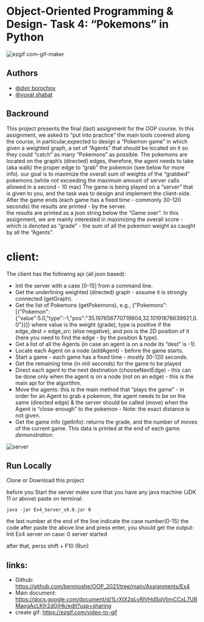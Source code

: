 
# Object-Oriented Programming & Design- Task 4: “Pokemons” in Python

![ezgif com-gif-maker](https://user-images.githubusercontent.com/73783656/148681714-d93afb4e-d9eb-4447-b2f8-424b6cb45b59.gif)

## Authors

- [@dvir borochov](https://github.com/dvirbo)
- [@yuval shabat](https://github.com/yuvili)

## Backround

This project presents the final (last) assignment for the OOP course.
In this assignment, we asked to “put into practice” the main tools covered along the course, in particular,expected to design a “Pokemon game” in which given a weighted graph,  a set of “Agents” that should be located on it so they could “catch” as many “Pokemons” as possible.
The pokemons are located on the graph’s (directed) edges, therefore, the agent needs to take (aka walk)  the proper edge to “grab” the pokemon (see below for more info). 
our goal is to maximize the overall sum of weights of the “grabbed” pokemons (while not exceeding the maximum amount of server calls allowed in a second - 10 max)
The game is being played on a “server” that is given to you, and the task was to design and implement the client-side.\
After the game ends (each game has a fixed time - commonly 30-120 seconds) the results are printed - by the server.\
the results are printed as a json string below the “Game over”.
In this assignment, we are mainly interested in maximizing the overall score - which is denoted as “grade” - the sum of all the pokemon weight as caught by all the “Agents”. 
# client:
The client has the following api (all json based):
* Init the server with a case [0-15] from a command line.
* Get the underlining weighted (directed) graph - assume it is strongly connected (getGraph).
* Get the list of Pokemons (getPokemons), e.g., {"Pokemons":[{"Pokemon":{"value":5.0,"type":-1,"pos":"35.197656770719604,32.10191878639921,0.0"}}]} where value is the weight (grade), type is positive if the edge_dest > edge_src (else negative), and pos is the 2D position of it (here you need to find the edge - by the position & type). 
* Get a list of all the Agents (in case an agent is on a node its “dest” is -1).
* Locate each Agent on a node (addAgent) - before the game starts.
* Start a game - each game has a fixed time - mostly 30-120 seconds.
* Get the remaining time (in mili seconds) for the game to be played
* Direct each agent to the next destination (chooseNextEdge) - this can be done only when the agent is on a node (not on an edge) - this is the main api for the algorithm.
* Move the agents: this is the main method that “plays the game” - in order for an Agent to grab a pokemon, the agent needs to be on the same (directed edge) & the server should be called (move) when the Agent is “close-enough” to the pokemon - Note: the exact distance is not given.
* Get the game info (getInfo): returns the grade, and the number of moves of the current game. This data is printed at the end of each game.\
*demonstration*:

![server](https://user-images.githubusercontent.com/73783656/148685551-acbb4e04-6b9f-478e-8447-ac4499767fcd.JPG)

## Run Locally

Clone or Download this project

before you Start the server make sure that you have any java machine (JDK 11 or above)
paste on terminal:

    java -jar Ex4_Server_v0.0.jar 0  
 the last number at the end of the line indicate the case number(0-15)
 the code
 after paste the above line and press enter, you should get the output:
    Init Ex4 server on case: 0
    server started
    
after that, perss shift + F10 (Run)






## links:
*  Github: https://github.com/benmoshe/OOP_2021/tree/main/Assignments/Ex4
*  Main document: https://docs.google.com/document/d/1LrXIX2pLvRIVHdSqVIimCCxL7UBMaogAcLKfr2dOjHk/edit?usp=sharing
* create gif: https://ezgif.com/video-to-gif

